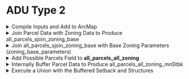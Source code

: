 # ADU Type 2

<details>

<summary>Compile Inputs and Add to ArcMap</summary>

#### Tabular Data

* Base Zoning Parameters (zoning\_base\_parameters) table with:
  * Zone Code (zo\_code)
  * ADU Permitted (adu\_perm)
  * Front Setback (frStbk)
  * Side Setback (siStbk)
  * Rear Setback (reStbk)
  * Maximum Setback - Greatest of Front, Side, and Rear (mxStbk)
  * Minimum Setback - Least of Front, Side, and Rear (mnStbk)

#### Spatial Data

* Parcel Data (all\_parcels)
* Zoning Data (zoning\_base)
* Unbuildable Area(s)
  * Building Roofprints (all\_structures)
  * Existing Impervious Surfaces

</details>

<details>

<summary>Join Parcel Data with Zoning Data to Produce all_parcels_sjoin_zoning_base</summary>

* Execute a **Spatial Join** with the following selections:
  * Target Features: all\_parcels
  * Join Features: zoning\_base
  * Output Feature Class: all\_parcels\_sjoin\_zoning\_base
  * Join Operation: Join One to One
  * Match Option: Have Their Center In
* Use **Select by Attributes** on Type of Parcel (poly\_typ) to select parcels where the Type of Parcel is not "FEE."
* Use the **Field Calculator** to change the Zone Code for the selected parcels to "NOZONE."

</details>

<details>

<summary>Join all_parcels_sjoin_zoning_base with Base Zoning Parameters (zoning_base_parameters)</summary>

* Execute a **Join** using the zo\_code field, keeping all records
* Export the file to the geodatabase, with the title **all\_parcels\_all\_zoning**

</details>

<details>

<summary>Add Possible Parcels Field to <strong>all_parcels_all_zoning</strong></summary>

* Field Name: possparcel, Integer
* Use **Select by Attributes** to select parcels where: `luc_adj_1='101' AND adu_perm =1`
* Use the Field Calculator to change possparcel for the selected parcels to 1 and the unselected parcels to 0.

</details>

<details>

<summary>Internally Buffer Parcel Data to Produce all_parcels_all_zoning_mnStbk</summary>

* Add the ArcMap Buffer Wizard to ArcMap ([Instructions here](https://support.esri.com/en/technical-article/000011497))
* Use the Buffer Wizard with the following selections:
  * Page 1:
    * The features of a layer: all\_parcels\_all\_zoning
    * \[X] Use only the selected features
  * Page 2:
    * Based on a distance from an attribute: mnStbk
  * Page 3:
    * Dissolve barriers between: No
    * Create buffers to they are: Only inside the polygon(s)
    * In a new layer: all\_parcels\_all\_zoning\_mnStbk

</details>

<details>

<summary>Execute a Union with the Buffered Setback and Structures</summary>



</details>

####



